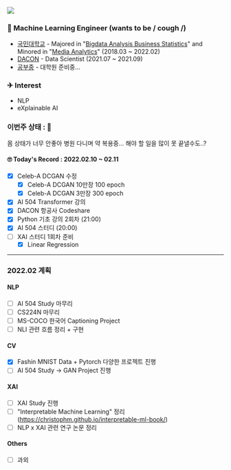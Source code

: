 <a href="https://hits.seeyoufarm.com"><img src="https://hits.seeyoufarm.com/api/count/incr/badge.svg?url=https%3A%2F%2Fgithub.com%2FJayHong99&count_bg=%2379C83D&title_bg=%23555555&icon=&icon_color=%23E7E7E7&title=hits&edge_flat=false"/></a>

### 🧐 Machine Learning Engineer (wants to be / cough /)
- [국민대학교](https://www.kookmin.ac.kr) - Majored in "[Bigdata Analysis Business Statistics](https://biz.kookmin.ac.kr/undergraduate/business/big?tab=1)" and Minored in "[Media Analytics](https://hat.kookmin.ac.kr/link/analytics)" (2018.03 ~ 2022.02)
- [DACON](https://www.dacon.io) - Data Scientist (2021.07 ~ 2021.09)
- [공부중](https://github.com/JayHong99) - 대학원 준비중... 

### ✈ Interest
- NLP
- eXplainable AI


### 이번주 상태 : 🤮
몸 상태가 너무 안좋아 병원 다니며 약 복용중...
해야 할 일을 많이 못 끝낼수도..?

#### 🙄 Today's Record : 2022.02.10 ~ 02.11
- [X] Celeb-A DCGAN 수정
  - [X] Celeb-A DCGAN 10만장 100 epoch
  - [X] Celeb-A DCGAN 3만장  300 epoch
- [X] AI 504 Transformer 강의
- [X] DACON 항공사 Codeshare 
- [X] Python 기초 강의 2회차 (21:00)
- [X] AI 504 스터디 (20:00)
- [ ] XAI 스터디 1회차 준비
  - [X] Linear Regression

---
### 2022.02 계획
#### NLP
- [ ] AI 504 Study 마무리
- [ ] CS224N 마무리
- [ ] MS-COCO 한국어 Captioning Project
- [ ] NLI 관련 흐름 정리 + 구현

#### CV
- [X] Fashin MNIST Data + Pytorch 다양한 프로젝트 진행
- [ ] AI 504 Study -> GAN Project 진행

#### XAI
- [ ] XAI Study 진행
- [ ] "Interpretable Machine Learning" 정리 (https://christophm.github.io/interpretable-ml-book/)
- [ ] NLP x XAI 관련 연구 논문 정리

#### Others
- [ ] 과외
